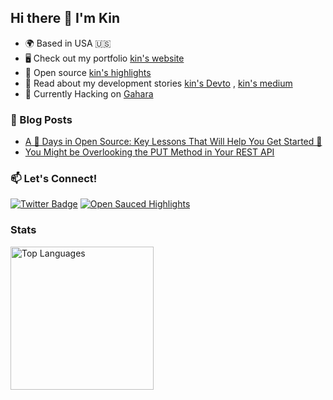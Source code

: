 ## Hi there 👋 I'm Kin

- 🌍 Based in USA 🇺🇸
- 🖥️ Check out my portfolio [kin's website](https://kinhong.vercel.app/)
- 🍕 Open source [kin's highlights](https://insights.opensauced.pizza/user/k1nho)
- 📖 Read about my development stories [kin's Devto](https://dev.to/k1nho) , [kin's medium](https://medium.com/@k1nho)
- 👾 Currently Hacking on [Gahara](https://github.com/Gahara-Editor/gahara)

### 📝 Blog Posts

<!-- BLOG-POST-LIST:START -->

- [A 💯 Days in Open Source: Key Lessons That Will Help You Get Started 🚀](https://dev.to/k1nho/a-days-in-open-source-key-lessons-that-will-help-you-get-started-4e38)
- [You Might be Overlooking the PUT Method in Your REST API](https://dev.to/k1nho/you-might-be-overlooking-the-put-method-in-your-rest-api-2b1h)
<!-- BLOG-POST-LIST:END -->

### 📫 Let's Connect!

[![Twitter Badge](https://img.shields.io/badge/-@Kinho_nth-1ca0f1?style=flat&labelColor=1ca0f1&logo=twitter&logoColor=white)](https://twitter.com/Kinho_nth) [![Open Sauced Highlights](https://img.shields.io/badge/🍕%20Open%20Source-212121)](https://insights.opensauced.pizza/user/k1nho/highlights)

### Stats

<div style="display: flex;"> 
  <img src="https://github-readme-stats.vercel.app/api/top-langs/?username=k1nho&layout=compact&langs_count=10&title_color=0891b2&text_color=e4e4e7&icon_color=0891b2&bg_color=3f3f46&hide_border=true&locale=en&custom_title=Top%20%Languages" alt="Top Languages" height="229" />
</div>

<!---
k1nho/k1nho is a ✨ special ✨ repository because its `README.md` (this file) appears on your GitHub profile.
You can click the Preview link to take a look at your changes.
--->
